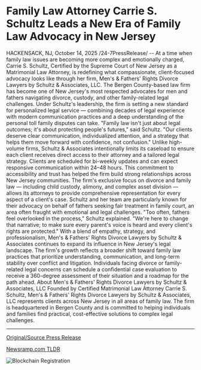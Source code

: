 # Family Law Attorney Carrie S. Schultz Leads a New Era of Family Law Advocacy in New Jersey

HACKENSACK, NJ, October 14, 2025 /24-7PressRelease/ -- At a time when family law issues are becoming more complex and emotionally charged, Carrie S. Schultz, Certified by the Supreme Court of New Jersey as a Matrimonial Law Attorney, is redefining what compassionate, client-focused advocacy looks like through her firm, Men's & Fathers' Rights Divorce Lawyers by Schultz & Associates, LLC.  The Bergen County-based law firm has become one of New Jersey's most respected advocates for men and fathers navigating divorce, custody, and other family-related legal challenges. Under Schultz's leadership, the firm is setting a new standard for personalized legal service — combining decades of legal experience with modern communication practices and a deep understanding of the personal toll family disputes can take.  "Family law isn't just about legal outcomes; it's about protecting people's futures," said Schultz. "Our clients deserve clear communication, individualized attention, and a strategy that helps them move forward with confidence, not confusion."  Unlike high-volume firms, Schultz & Associates intentionally limits its caseload to ensure each client receives direct access to their attorney and a tailored legal strategy. Clients are scheduled for bi-weekly updates and can expect responsive communication within 24–48 hours. This commitment to accessibility and trust has helped the firm build strong relationships across New Jersey communities.  The firm's exclusive focus on divorce and family law — including child custody, alimony, and complex asset division — allows its attorneys to provide comprehensive representation for every aspect of a client's case. Schultz and her team are particularly known for their advocacy on behalf of fathers seeking fair treatment in family court, an area often fraught with emotional and legal challenges.  "Too often, fathers feel overlooked in the process," Schultz explained. "We're here to change that narrative; to make sure every parent's voice is heard and every client's rights are protected."  With a blend of empathy, strategy, and professionalism, Men's & Fathers' Rights Divorce Lawyers by Schultz & Associates continues to expand its influence in New Jersey's legal landscape. The firm's growth reflects a broader shift toward family law practices that prioritize understanding, communication, and long-term stability over conflict and litigation.  Individuals facing divorce or family-related legal concerns can schedule a confidential case evaluation to receive a 360-degree assessment of their situation and a roadmap for the path ahead.  About Men's & Fathers' Rights Divorce Lawyers by Schultz & Associates, LLC  Founded by Certified Matrimonial Law Attorney Carrie S. Schultz, Men's & Fathers' Rights Divorce Lawyers by Schultz & Associates, LLC represents clients across New Jersey in all areas of family law. The firm is headquartered in Bergen County and is committed to helping individuals and families find practical, cost-effective solutions to complex legal challenges. 

---

[Original/Source Press Release](https://www.24-7pressrelease.com/press-release/527699/family-law-attorney-carrie-s-schultz-leads-a-new-era-of-family-law-advocacy-in-new-jersey)
                    

[Newsramp.com TLDR](https://newsramp.com/curated-news/nj-law-firm-redefines-family-law-with-focus-on-men-s-fathers-rights/6ddb001e0f46005fa944591f3f91af85) 

 

 



![Blockchain Registration](https://cdn.newsramp.app/24-7PressRelease/qrcode/2510/14/tallXLQm.webp)